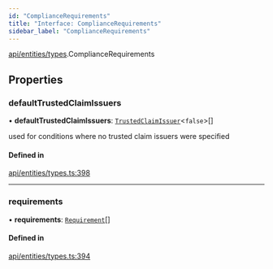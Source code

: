 ```yaml
---
id: "ComplianceRequirements"
title: "Interface: ComplianceRequirements"
sidebar_label: "ComplianceRequirements"
---
```


[api/entities/types](../../../../../modules/API/Entities/Types/Types.md).ComplianceRequirements

## Properties

### defaultTrustedClaimIssuers

• **defaultTrustedClaimIssuers**: [`TrustedClaimIssuer`](../TrustedClaimIssuer/TrustedClaimIssuer.md)\<``false``\>[]

used for conditions where no trusted claim issuers were specified

#### Defined in

[api/entities/types.ts:398](https://github.com/PolymeshAssociation/polymesh-sdk/blob/88db4a911/src/api/entities/types.ts#L398)

___

### requirements

• **requirements**: [`Requirement`](../Requirement/Requirement.md)[]

#### Defined in

[api/entities/types.ts:394](https://github.com/PolymeshAssociation/polymesh-sdk/blob/88db4a911/src/api/entities/types.ts#L394)
